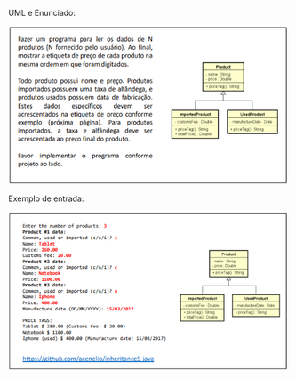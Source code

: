 UML e Enunciado:

![alt text](img/uml_enunciado.png)


Exemplo de entrada:
 
![alt text](img/exemplo_entrada.png)
